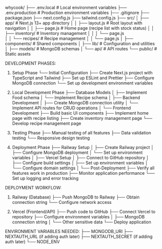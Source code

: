 whycook/
├── .env.local                # Local environment variables
├── .env.production           # Production environment variables
├── .gitignore
├── package.json
├── next.config.js
├── tailwind.config.js
├── src/
│   ├── app/                  # Next.js 13+ app directory
│   │   ├── layout.js         # Root layout with navigation
│   │   ├── page.js          # Home page (recipe list with stock status)
│   │   ├── inventory/        # Inventory management
│   │   │   └── page.js    
│   │   └── recipes/          # Recipe management
│   │       └── page.js
│   ├── components/           # Shared components
│   ├── lib/                  # Configuration and utilities
│   ├── models/              # MongoDB schemas
│   └── api/                 # API routes
└── public/                  # Static assets

DEVELOPMENT PHASES:

1. Setup Phase
   └── Initial Configuration
       ├── Create Next.js project with TypeScript and Tailwind
       ├── Set up ESLint and Prettier
       ├── Configure MongoDB connection
       └── Set up development environment variables

2. Local Development Phase
   ├── Database Models
   │   ├── Implement Food schema
   │   └── Implement Recipe schema
   │
   ├── Backend Development
   │   ├── Create MongoDB connection utility
   │   └── Implement API routes for CRUD operations
   │
   └── Frontend Development
       ├── Build basic UI components
       ├── Implement home page with recipe listing
       ├── Create inventory management page
       └── Develop recipe management page

3. Testing Phase
   ├── Manual testing of all features
   ├── Data validation testing
   └── Responsive design testing

4. Deployment Phase
   ├── Railway Setup
   │   ├── Create Railway project
   │   ├── Configure MongoDB deployment
   │   └── Set up environment variables
   │
   ├── Vercel Setup
   │   ├── Connect to GitHub repository
   │   ├── Configure build settings
   │   ├── Set up environment variables
   │   └── Configure domain settings
   │
   └── Post-Deployment
       ├── Verify all features work in production
       ├── Monitor application performance
       └── Set up logging and error tracking

DEPLOYMENT WORKFLOW:

1. Railway (Database)
   ├── Push MongoDB to Railway
   ├── Obtain connection string
   └── Configure network access

2. Vercel (Frontend/API)
   ├── Push code to GitHub
   ├── Connect Vercel to repository
   ├── Configure environment variables
   │   ├── MongoDB connection string
   │   └── Other sensitive data
   └── Deploy application

ENVIRONMENT VARIABLES NEEDED:
├── MONGODB_URI
├── NEXTAUTH_URL (if adding auth later)
├── NEXTAUTH_SECRET (if adding auth later)
└── NODE_ENV
